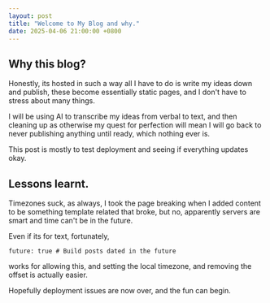 ```yaml
---
layout: post
title: "Welcome to My Blog and why."
date: 2025-04-06 21:00:00 +0800
---
```


## Why this blog?

Honestly, its hosted in such a way all I have to do is write my ideas down and publish, these become essentially static pages, and I don't have to stress about many things.

I will be using AI to transcribe my ideas from verbal to text, and then cleaning up as otherwise my quest for perfection will mean I will go back to never publishing anything until ready, which nothing ever is.

This post is mostly to test deployment and seeing if everything updates okay.

## Lessons learnt.

Timezones suck, as always, I took the page breaking when I added content to be something template related that broke, but no, apparently servers are smart and time can't be in the future.

Even if its for text, fortunately, 
```
future: true # Build posts dated in the future
```
works for allowing this, and setting the local timezone, and removing the offset is actually easier.

Hopefully deployment issues are now over, and the fun can begin.
